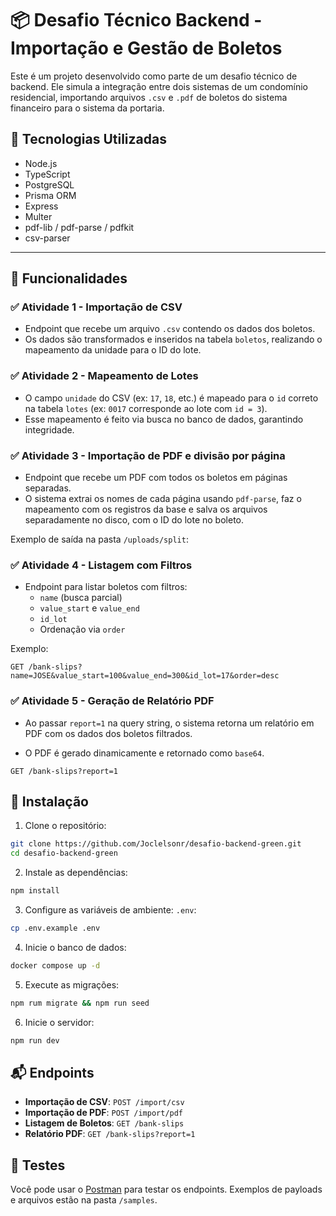 # 📦 Desafio Técnico Backend - Importação e Gestão de Boletos

Este é um projeto desenvolvido como parte de um desafio técnico de backend. Ele simula a integração entre dois sistemas de um condomínio residencial, importando arquivos `.csv` e `.pdf` de boletos do sistema financeiro para o sistema da portaria.

## 🧰 Tecnologias Utilizadas

- Node.js
- TypeScript
- PostgreSQL
- Prisma ORM
- Express
- Multer
- pdf-lib / pdf-parse / pdfkit
- csv-parser

---

## 📄 Funcionalidades

### ✅ Atividade 1 - Importação de CSV

- Endpoint que recebe um arquivo `.csv` contendo os dados dos boletos.
- Os dados são transformados e inseridos na tabela `boletos`, realizando o mapeamento da unidade para o ID do lote.

### ✅ Atividade 2 - Mapeamento de Lotes

- O campo `unidade` do CSV (ex: `17`, `18`, etc.) é mapeado para o `id` correto na tabela `lotes` (ex: `0017` corresponde ao lote com `id = 3`).
- Esse mapeamento é feito via busca no banco de dados, garantindo integridade.

### ✅ Atividade 3 - Importação de PDF e divisão por página

- Endpoint que recebe um PDF com todos os boletos em páginas separadas.
- O sistema extrai os nomes de cada página usando `pdf-parse`, faz o mapeamento com os registros da base e salva os arquivos separadamente no disco, com o ID do lote no boleto.

Exemplo de saída na pasta `/uploads/split`:

### ✅ Atividade 4 - Listagem com Filtros

- Endpoint para listar boletos com filtros:
  - `name` (busca parcial)
  - `value_start` e `value_end`
  - `id_lot`
  - Ordenação via `order`

Exemplo:

```http
GET /bank-slips?name=JOSE&value_start=100&value_end=300&id_lot=17&order=desc
```

### ✅ Atividade 5 - Geração de Relatório PDF

- Ao passar `report=1` na query string, o sistema retorna um relatório em PDF com os dados dos boletos filtrados.

- O PDF é gerado dinamicamente e retornado como `base64`.

```http
GET /bank-slips?report=1
```

## 🚀 Instalação

1. Clone o repositório:

```bash
git clone https://github.com/Joclelsonr/desafio-backend-green.git
cd desafio-backend-green
```

2. Instale as dependências:

```bash
npm install
```

3. Configure as variáveis de ambiente: `.env`:

```bash
cp .env.example .env
```

4. Inicie o banco de dados:

```bash
docker compose up -d
```

5. Execute as migrações:

```bash
npm rum migrate && npm run seed
```

6. Inicie o servidor:

```bash
npm run dev
```

## 📬 Endpoints

- **Importação de CSV**: `POST /import/csv`
- **Importação de PDF**: `POST /import/pdf`
- **Listagem de Boletos**: `GET /bank-slips`
- **Relatório PDF**: `GET /bank-slips?report=1`

## 🧪 Testes

Você pode usar o [Postman](https://documenter.getpostman.com/view/21551982/2sB2cYdfms) para testar os endpoints. Exemplos de payloads e arquivos estão na pasta `/samples`.

